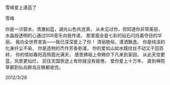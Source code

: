 雪峰爱上潇菡了

雪峰


你是一浒碧水，清澈如蓝，湖光山色共涟漪，
从未见过你，但知道你非常美丽，
水晶般透明的心通过008音乐向我传递，
那里面全是七彩的钻石闪烁着夺目的华丽。
我向全世界宣告——我已深深爱上了你！
清丽脱俗，潇洒飘逸，
你是纯洁的化身纤尘不染，
你是造物的杰作芳香弥漫，
你的爱如山如水既纹丝不动又千回百转，
你的情如春阳高照霞光满天，
感恩佛祖上帝赐你下凡来到家园，
从此天空更蓝，风景更灿烂，
前往天国旅途上有你就没有疲倦，
爱你爱上十万年，
直到禅院草都到仙岛群岛庄稼都收完。

2012/3/28



